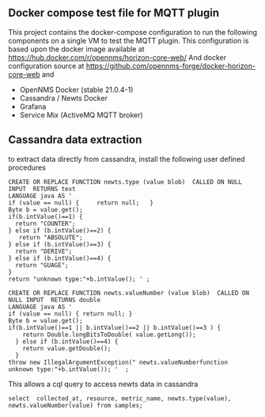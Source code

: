  
## Docker compose test file for MQTT plugin

This project contains the docker-compose configuration to run the following components on a single VM to test the MQTT plugin.
This configuration is based upon the docker image available at https://hub.docker.com/r/opennms/horizon-core-web/
And docker configuration source at https://github.com/opennms-forge/docker-horizon-core-web and 

* OpenNMS Docker (stable 21.0.4-1)
* Cassandra / Newts Docker
* Grafana
* Service Mix (ActiveMQ MQTT broker)

## Cassandra data extraction
to extract data directly from cassandra, install the following user defined procedures
```
CREATE OR REPLACE FUNCTION newts.type (value blob)  CALLED ON NULL INPUT  RETURNS text 
LANGUAGE java AS ' 
if (value == null) {     return null;   }
Byte b = value.get();   
if(b.intValue()==1) {
  return "COUNTER";
} else if (b.intValue()==2) {
   return "ABSOLUTE";
} else if (b.intValue()==3) {
  return "DERIVE";
} else if (b.intValue()==4) {
  return "GUAGE";
} 
return "unknown type:"+b.intValue(); ' ;

CREATE OR REPLACE FUNCTION newts.valueNumber (value blob)  CALLED ON NULL INPUT  RETURNS double 
LANGUAGE java AS ' 
if (value == null) { return null; }  
Byte b = value.get();  
if(b.intValue()==1 || b.intValue()==2 || b.intValue()==3 ) {
    return Double.longBitsToDouble( value.getLong());
  } else if (b.intValue()==4) {
    return value.getDouble();
  } 
throw new IllegalArgumentException(" newts.valueNumberfunction  unknown type:"+b.intValue()); '  ;

```
This allows a cql query to access newts data in cassandra

```
select  collected_at, resource, metric_name, newts.type(value), newts.valueNumber(value) from samples;

```


